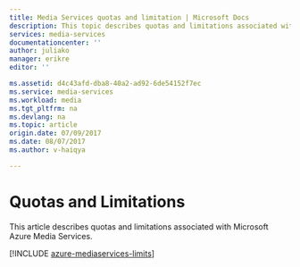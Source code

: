 ```yaml
---
title: Media Services quotas and limitation | Microsoft Docs
description: This topic describes quotas and limitations associated with Azure Media Services.
services: media-services
documentationcenter: ''
author: juliako
manager: erikre
editor: ''

ms.assetid: d4c43afd-dba8-40a2-ad92-6de54152f7ec
ms.service: media-services
ms.workload: media
ms.tgt_pltfrm: na
ms.devlang: na
ms.topic: article
origin.date: 07/09/2017
ms.date: 08/07/2017
ms.author: v-haiqya

---
```

# Quotas and Limitations

This article describes quotas and limitations associated with Microsoft Azure Media Services.

[!INCLUDE [azure-mediaservices-limits](../../includes/azure-mediaservices-limits.md)]

<!--Update_Description:update metadata-->